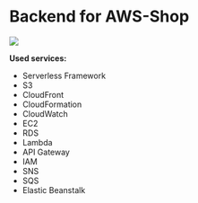 # Backend for AWS-Shop

<img src="https://i.imgur.com/vdiKIGX.png">

**Used services:**

- Serverless Framework
- S3
- CloudFront
- CloudFormation
- CloudWatch
- EC2
- RDS
- Lambda
- API Gateway
- IAM
- SNS
- SQS
- Elastic Beanstalk
